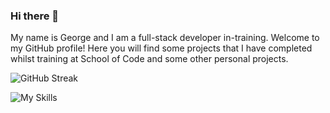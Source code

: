 ### Hi there 👋

My name is George and I am a full-stack developer in-training. Welcome to my GitHub profile! Here you will find some projects that I have completed whilst training at School of Code and some other personal projects.



![GitHub Streak](https://github-readme-streak-stats.herokuapp.com/?user=georgeussher)

![My Skills](https://skillicons.dev/icons?i=py,git,github,javascript,html,css,react,node.js,figma)

<!--
**georgeussher/georgeussher** is a ✨ _special_ ✨ repository because its `README.md` (this file) appears on your GitHub profile.

Here are some ideas to get you started:

- 🔭 I’m currently working on ...
- 🌱 I’m currently learning ...
- 👯 I’m looking to collaborate on ...
- 🤔 I’m looking for help with ...
- 💬 Ask me about ...
- 📫 How to reach me: ...
- 😄 Pronouns: ...
- ⚡ Fun fact: ...
-->

